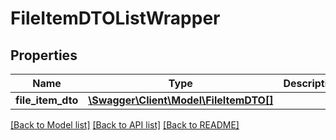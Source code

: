 # FileItemDTOListWrapper

## Properties
Name | Type | Description | Notes
------------ | ------------- | ------------- | -------------
**file_item_dto** | [**\Swagger\Client\Model\FileItemDTO[]**](FileItemDTO.md) |  | [optional] 

[[Back to Model list]](../../README.md#documentation-for-models) [[Back to API list]](../../README.md#documentation-for-api-endpoints) [[Back to README]](../../README.md)

